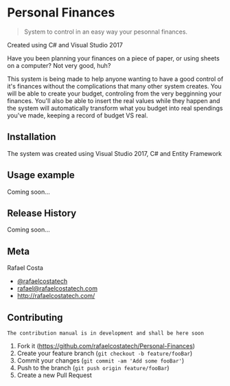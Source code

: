 # Personal Finances
> System to control in an easy way your pesonnal finances. 

Created using C# and Visual Studio 2017

Have you been planning your finances on a piece of paper, or using sheets on a computer? Not very good, huh?

This system is being made to help anyone wanting to have a good control of it's finances without the complications that many other system creates. 
You will be able to create your budget, controling from the very begginning your finances. You'll also be able to insert the real values while they happen and 
the system will automatically transform what you budget into real spendings you've made, keeping a record of budget VS real.  


## Installation

The system was created using Visual Studio 2017, C# and Entity Framework

## Usage example

Coming soon...

## Release History

Coming soon...
## Meta

Rafael Costa 
* [@rafaelcostatech](https://twitter.com/@rafaelcostatech)
* rafael@rafaelcostatech.com
* http://rafaelcostatech.com/



## Contributing
	The contribution manual is in development and shall be here soon

1. Fork it (https://github.com/rafaelcostatech/Personal-Finances)
2. Create your feature branch (`git checkout -b feature/fooBar`)
3. Commit your changes (`git commit -am 'Add some fooBar'`)
4. Push to the branch (`git push origin feature/fooBar`)
5. Create a new Pull Request

